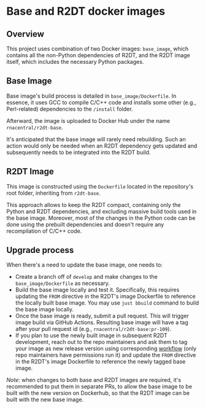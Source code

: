 # Base and R2DT docker images

## Overview

This project uses combination of two Docker images: `base_image`, which contains all the non-Python dependencies of R2DT, and the R2DT image itself, which includes the necessary Python packages.

## Base Image

Base image's build process is detailed in `base_image/Dockerfile`. In essence, it uses GCC to compile C/C++ code and installs some other (e.g., Perl-related) dependencies to the `/install` folder.

Afterward, the image is uploaded to Docker Hub under the name `rnacentral/r2dt-base`.

It's anticipated that the base image will rarely need rebuilding. Such an action would only be needed when an R2DT dependency gets updated and subsequently needs to be integrated into the R2DT build.

## R2DT Image

This image is constructed using the `Dockerfile` located in the repository's root folder, inheriting from `r2dt-base`.

This approach allows to keep the R2DT compact, containing only the Python and R2DT dependencies, and excluding massive build tools used in the base image. Moreover, most of the changes in the Python code can be done using the prebuilt dependencies and doesn't require any recompilation of C/C++ code.

## Upgrade process

When there's a need to update the base image, one needs to:

* Create a branch off of `develop` and make changes to the `base_image/Dockerfile` as necessary.
* Build the base image locally and test it. Specifically, this requires updating the `FROM` directive in the R2DT's image Dockerfile to reference the locally built base image. You may use `just bbuild` command to build the base image locally.
* Once the base image is ready, submit a pull request. This will trigger image build via GitHub Actions. Resulting base image will have a tag after your pull request id (e.g., `rnacentral/r2dt-base:pr-109`).
* If you plan to use the newly built image in subsequent R2DT development, reach out to the repo maintainers and ask them to tag your image as new release version using corresponding [workflow](https://github.com/RNAcentral/R2DT/actions/workflows/tag-base-image.yml) (only repo maintainers have permissions run it) and update the `FROM` directive in the R2DT's image Dockerfile to reference the newly tagged base image.


_Note_: when changes to both base and R2DT images are required, it's recommended to put them in separate PRs, to allow the base image to be built with the new version on Dockerhub, so that the R2DT image can be built with the new base image.
